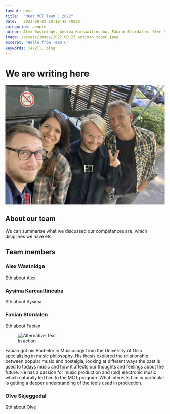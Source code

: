 ```yaml
---
layout: post
title:  "Meet MCT Team C 2022"
date:   2022-08-23 10:10:42 +0200
categories: people
author: Alex Wastnidge, Aysima Karcaaltincaba, Fabian Stordalen, Olve Skjeggedal
image: /assets/image/2022_08_23_aysimab_teamC.jpeg
excerpt: "Hello from Team C"
keywords: jekyll, blog
---
```



# We are writing here

<img src='/assets/image/2022_08_23_aysimab_teamC.jpeg' />

## About our team

We can summarise what we discussed our competences are, which diciplines we have etc


## Team members


### Alex Wastnidge

Sth about Alex

### Aysima Karcaaltincaba

Sth about Aysima


### Fabian Stordalen

Sth about Fabian

<figure style="float: none">
   <img
      src="https://www.uio.no/english/studies/programmes/mct-master/blog/assets/image/2022_08_23_fabianst_picture.jpg"
      alt="Alternative Text"
      title="Image Title"
      width="auto" />
   <figcaption>In action</figcaption>
</figure>

Fabian got his Bachelor in Musicology from the University of Oslo specializing in music philosophy. His thesis explored the relationship between popular music and nostalgia, looking at different ways the past is used to todays music and how it affects our thoughts and feelings about the future. He has a passion for music production and (old) electronic music which naturally led him to the MCT program. What interests him in particular is getting a deeper understanding of the tools used in production.

### Olve Skjeggedal

Sth about Olve